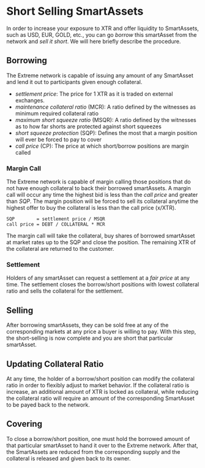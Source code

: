 # Short Selling SmartAssets

In order to increase your exposure to XTR and offer liquidity to SmartAssets, such
as USD, EUR, GOLD, etc., you can go *borrow* this smartAsset from the network and
*sell it short*. We will here briefly describe the procedure.

## Borrowing

The Extreme network is capable of issuing any amount of any SmartAsset and lend
it out to participants given enough collateral.

 * *settlement price*: The price for 1 XTR as it is traded on external exchanges.
 * *maintenance collateral ratio* (MCR): A ratio defined by the witnesses as minimum required collateral ratio
 * *maximum short squeeze ratio* (MSQR): A ratio defined by the witnesses as to how far shorts are protected against short squeezes
 * *short squeeze protection* (SQP): Defines the most that a margin position will ever be forced to pay to cover 
 * *call price* (CP): The price at which short/borrow positions are margin called

### Margin Call

The Extreme network is capable of margin calling those positions that do not
have enough collateral to back their borrowed smartAssets. A margin call will
occur any time the highest bid is less than the *call price* and greater than
*SQP*.
The margin position will be forced to sell its collateral anytime the highest
offer to buy the collateral is less than the call price (x/XTR).

    SQP        = settlement price / MSQR
    call price = DEBT / COLLATERAL * MCR

The margin call will take the collateral, buy shares of borrowed smartAsset at
market rates up to the SQP and close the position. The remaining XTR of the
collateral are returned to the customer.

### Settlement

Holders of any smartAsset can request a settlement at a *fair price* at any time.
The settlement closes the borrow/short positions with lowest collateral ratio
and sells the collateral for the settlement.

## Selling

After borrowing smartAssets, they can be sold free at any of the corresponding
markets at any price a buyer is willing to pay. With this step, the
short-selling is now complete and you are short that particular smartAsset.

## Updating Collateral Ratio

At any time, the holder of a borrow/short position can modify the collateral
ratio in order to flexibly adjust to market behavior. If the collateral ratio is
increase, an additional amount of XTR is locked as collateral, while reducing
the collateral ratio will require an amount of the corresponding SmartAsset to be
payed back to the network.

## Covering

To close a borrow/short position, one must hold the borrowed amount of that
particular smartAsset to hand it over to the Extreme network. After that, the
SmartAssets are reduced from the corresponding supply and the collateral is
released and given back to its owner.
